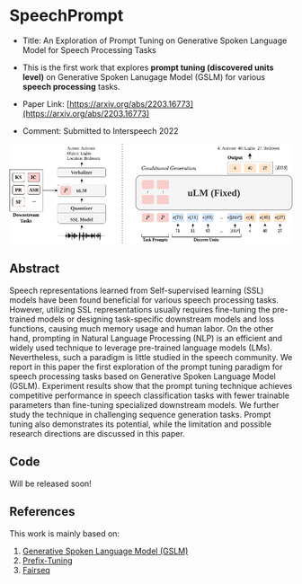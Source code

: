 # SpeechPrompt

* Title: An Exploration of Prompt Tuning on Generative Spoken Language Model for Speech Processing Tasks

* This is the first work that explores **prompt tuning (discovered units level)** on Generative Spoken Lanugage Model (GSLM) for various **speech processing** tasks. 

* Paper Link: [https://arxiv.org/abs/2203.16773](https://arxiv.org/abs/2203.16773)

* Comment: Submitted to Interspeech 2022

![title](assets/framework.png)

## Abstract
Speech representations learned from Self-supervised learning (SSL) models have been found beneficial for various speech processing tasks.
However, utilizing SSL representations usually requires fine-tuning the pre-trained models or designing task-specific downstream models and loss functions, causing much memory usage and human labor. On the other hand, prompting in Natural Language Processing (NLP) is an efficient and widely used technique to leverage pre-trained language models (LMs). Nevertheless, such a paradigm is little studied in the speech community. We report in this paper the first exploration of the prompt tuning paradigm for speech processing tasks based on Generative Spoken Language Model (GSLM). Experiment results show that the prompt tuning technique achieves competitive performance in speech classification tasks with fewer trainable parameters than fine-tuning specialized downstream models.
We further study the technique in challenging sequence generation tasks. Prompt tuning also demonstrates its potential, while the limitation and possible research directions are discussed in this paper.

## Code
Will be released soon!

## References
This work is mainly based on:
1. [Generative Spoken Language Model (GSLM)](https://arxiv.org/abs/2102.01192)
2. [Prefix-Tuning](https://arxiv.org/abs/2101.00190)
3. [Fairseq](https://github.com/pytorch/fairseq)
